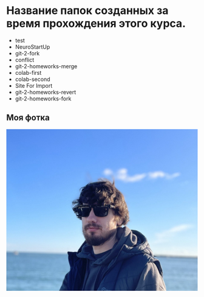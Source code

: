 # Название папок созданных за время прохождения этого курса.

- test
- NeuroStartUp
- git-2-fork
- conflict
- git-2-homeworks-merge
- colab-first
- colab-second
- Site For Import
- git-2-homeworks-revert
- git-2-homeworks-fork
  
## Моя фотка
![Alt text](photo_2023-04-10_12-45-28.jpg)